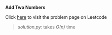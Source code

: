 **Add Two Numbers**

Click [here](https://leetcode.com/problems/add-two-numbers/) to visit the problem page on Leetcode

> *solution.py*: takes *O(n)* time